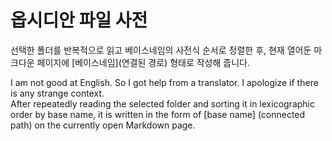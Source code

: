 # 옵시디안 파일 사전
선택한 폴더를 반복적으로 읽고 베이스네임의 사전식 순서로 정렬한 후, 현재 열어둔 마크다운 페이지에 [베이스네임](연결된 경로) 형태로 작성해 줍니다.

I am not good at English. So I got help from a translator. I apologize if there is any strange context.<br>
After repeatedly reading the selected folder and sorting it in lexicographic order by base name, it is written in the form of [base name] (connected path) on the currently open Markdown page.
